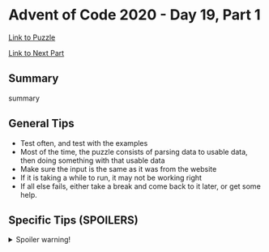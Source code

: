 # Advent of Code 2020 - Day 19, Part 1

[Link to Puzzle](https://adventofcode.com/2020/day/19)

[Link to Next Part](https://github.com/CodingAP/unofficial-aoc-syllabus/blob/main/years/2020/day19/part2.md)

## Summary
summary

## General Tips
- Test often, and test with the examples
- Most of the time, the puzzle consists of parsing data to usable data, then doing something with that usable data
- Make sure the input is the same as it was from the website
- If it is taking a while to run, it may not be working right
- If all else fails, either take a break and come back to it later, or get some help.

## Specific Tips (SPOILERS)
<details> <summary>Spoiler warning!</summary>

specific tips

</details>
